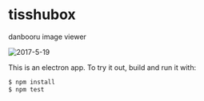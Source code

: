 # tisshubox
danbooru image viewer

![2017-5-19](http://i.imgur.com/Eotgw9Z.png)

This is an electron app. To try it out, build and run it with:

```bash
$ npm install
$ npm test
```
